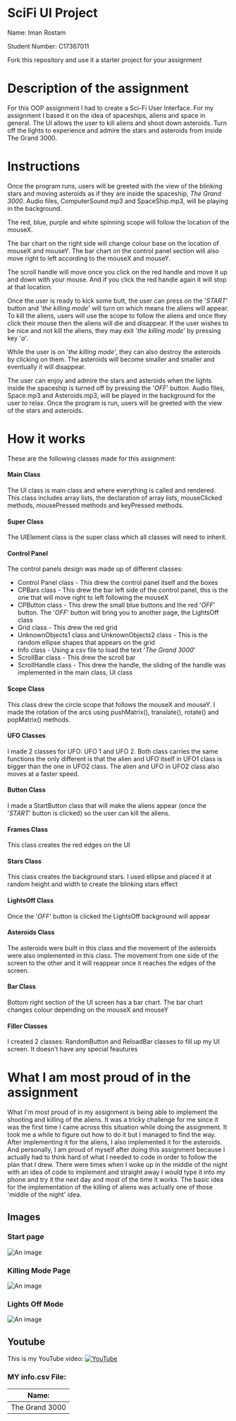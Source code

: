 # SciFi UI Project

Name: Iman Rostam

Student Number: C17367011

Fork this repository and use it a starter project for your assignment

# Description of the assignment
For this OOP assignment I had to create a Sci-Fi User Interface. For my assignment I based it on the idea of spaceships, aliens and space in general. The UI allows the user to kill aliens and shoot down asteroids. Turn off the lights to experience and admire the stars and asteroids from inside The Grand 3000. 

# Instructions
Once the program runs, users will be greeted with the view of the blinking stars and moving asteroids as if they are inside the spaceship, *The Grand 3000*. Audio files, ComputerSound.mp3 and SpaceShip.mp3, will be playing in the background. 

The red, blue, purple and white spinning scope will follow the location of the mouseX. 

The bar chart on the right side will change colour base on the location of mouseX and mouseY. The bar chart on the control panel section will also move right to left according to the mouseX and mouseY. 

The scroll handle will move once you click on the red handle and move it up and down with your mouse. And if you click the red handle again it will stop at that location. 

Once the user is ready to kick some butt, the user can press on the '*START*' button and '*the killing mode*' will turn on which means the aliens will appear. To kill the aliens, users will use the scope to follow the aliens and once they click their mouse then the aliens will die and disappear. If the user wishes to be nice and not kill the aliens, they may exit '*the killing mode*' by pressing key '*a*'. 

While the user is on '*the killing mode*', they can also destroy the asteroids by clicking on them. The asteroids will become smaller and smaller and eventually it will disappear. 

The user can enjoy and admire the stars and asteroids when the lights inside the spaceship is turned off by pressing the '*OFF*' button. Audio files, Space.mp3 and Asteroids.mp3, will be played in the background for the user to relax. Once the program is run, users will be greeted with the view of the stars and asteroids. 

# How it works
These are the following classes made for this assignment:

#### Main Class 
The UI class is main class and where everything is called and rendered. This class includes array lists, the declaration of array lists, mouseClicked methods, mousePressed methods and keyPressed methods. 

#### Super Class
The UIElement class is the super class which all classes will need to inherit.

#### Control Panel
The control panels design was made up of different classes: 
- Control Panel class - This drew the control panel itself and the boxes
- CPBars class - This drew the bar left side of the control panel, this is the one that will move right to left following the mouseX
- CPButton class - This drew the small blue buttons and the red '*OFF*' button. The '*OFF*' button will bring you to another page, the LightsOff class
- Grid class - This drew the red grid
- UnknownObjects1 class and UnknownObjects2 class - This is the random ellipse shapes that appears on the grid
- Info class - Using a csv file to load the text '*The Grand 3000*'
- ScrollBar class - This drew the scroll bar 
- ScrollHandle class - This drew the handle, the sliding of the handle was implemented in the main class, UI class

#### Scope Class
This class drew the circle scope that follows the mouseX and mouseY. I made the rotation of the arcs using pushMatrix(), translate(), rotate() and popMatrix() methods.

#### UFO Classes
I made 2 classes for UFO: UFO 1 and UFO 2. Both class carries the same functions the only different is that the alien and UFO itself in UFO1 class is bigger than the one in UFO2 class. The alien and UFO in UFO2 class also moves at a faster speed.

#### Button Class
I made a StartButton class that will make the aliens appear (once the '*START*' button is clicked) so the user can kill the aliens. 

#### Frames Class
This class creates the red edges on the UI

#### Stars Class
This class creates the background stars. I used ellipse and placed it at random height and width to create the blinking stars effect

#### LightsOff Class
Once the '*OFF*' button is clicked the LightsOff background will appear

#### Asteroids Class
The asteroids were built in this class and the movement of the asteroids were also implemented in this class. The movement from one side of the screen to the other and it will reappear once it reaches the edges of the screen.

#### Bar Class
Bottom right section of the UI screen has a bar chart. The bar chart changes colour depending on the mouseX and mouseY

#### Filler Classes
I created 2 classes: RandomButton and ReloadBar classes to fill up my UI screen. It doesn't have any special feautures

# What I am most proud of in the assignment
What I'm most proud of in my assignment is being able to implement the shooting and killing of the aliens. It was a tricky challenge for me since it was the first time I came across this situation while doing the assignment. It took me a while to figure out how to do it but I managed to find the way. After implementing it for the aliens, I also implemented it for the asteroids. And personally, I am proud of myself after doing this assignment because I actually had to think hard of what I needed to code in order to follow the plan that I drew. There were times when I woke up in the middle of the night with an idea of code to implement and straight away I would type it into my phone and try it the next day and most of the time it works. The basic idea for the implementation of the killing of aliens was actually one of those 'middle of the night' idea. 

## Images
### Start page
![An image](images/Home.png)

### Killing Mode Page
![An image](images/KillingMode.PNG)

### Lights Off Mode
![An image](images/LightsOff.PNG)

## Youtube 
This is my YouTube video:
[![YouTube](images/youtube.PNG)](https://youtu.be/d8lFO6YR4hU)

### MY info.csv File:

| Name:          |
|----------------|
| The Grand 3000 |
